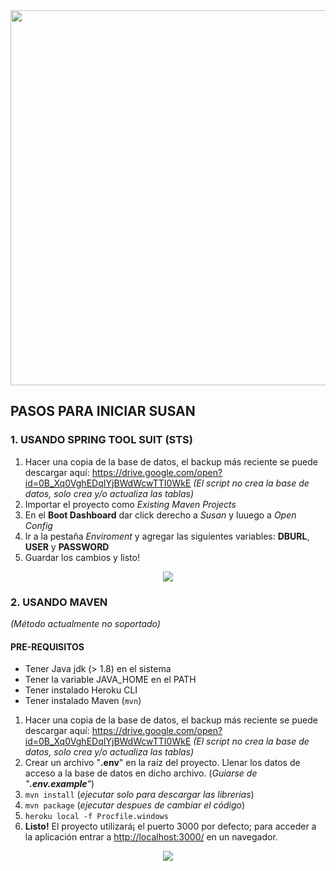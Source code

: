 <div align="center">
  <img src="https://cdn.rawgit.com/saintplay/susan/master/src/main/resources/static/img/susan.svg" width="600">
</div>

## PASOS PARA INICIAR SUSAN ##

### 1. USANDO SPRING TOOL SUIT (STS) ###
1.  Hacer una copia de la base de datos, el backup más reciente se puede descargar aquí: <https://drive.google.com/open?id=0B_Xq0VghEDqIYjBWdWcwTTI0WkE>
*(El script no crea la base de datos, solo crea y/o actualiza las tablas)*
2. Importar el proyecto como *Existing Maven Projects*
3. En el **Boot Dashboard** dar click derecho a *Susan* y luuego a *Open Config*
4. Ir a la pestaña *Enviroment* y agregar las siguientes variables: **DBURL**, **USER** y **PASSWORD**
5. Guardar los cambios y listo!

<div align="center">
  <img src="https://raw.githubusercontent.com/saintplay/susan/master/Documentation/STS%20env.PNG">
</div>

### 2. USANDO MAVEN ###
*(Método actualmente no soportado)*

#### PRE-REQUISITOS ####

- Tener Java jdk (> 1.8) en el sistema
- Tener la variable JAVA_HOME en el PATH
- Tener instalado Heroku CLI
- Tener instalado Maven (`mvn`)

1.  Hacer una copia de la base de datos, el backup más reciente se puede descargar aquí: <https://drive.google.com/open?id=0B_Xq0VghEDqIYjBWdWcwTTI0WkE>
*(El script no crea la base de datos, solo crea y/o actualiza las tablas)*
2. Crear un archivo "**.env**" en la raíz del proyecto. Llenar los datos de acceso a la base de datos en dicho archivo. (*Guiarse de "**.env.example**"*)
3. `mvn install` (*ejecutar solo para descargar las librerias*)
4. `mvn package` (*ejecutar despues de cambiar el código*) 
5. `heroku local -f Procfile.windows`
6. **Listo!** El proyecto utilizará¡ el puerto 3000 por defecto; para acceder a la aplicación entrar a <http://localhost:3000/> en un navegador.

<div align="center">
  <img src="https://cloud.githubusercontent.com/assets/9372893/16879913/501dca4a-4a78-11e6-9783-3600e0b260d8.png">
</div>
